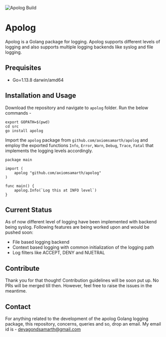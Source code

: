 
![Apolog Build](https://github.com/AxiomSamarth/apolog/workflows/workflow/badge.svg)

# Apolog
Apolog is a Golang package for logging. Apolog supports different levels of logging and also supports multiple logging backends like syslog and file logging. 

## Prequisites
- Go=1.13.8 darwin/amd64

## Installation and Usage
Download the repository and navigate to `apolog` folder. Run the below commands - 

```
export GOPATH=$(pwd)
cd src
go install apolog
```

Import the `apolog` package from `github.com/axiomsamarth/apolog` and employ the exported functions `Info`, `Error`, `Warn`, `Debug`, `Trace`, `Fatal` that implements the logging levels accordingly.

```
package main

import (
	apolog "github.com/axiomsamarth/apolog"
)

func main() {
	apolog.Info(`Log this at INFO level`)
}
```

## Current Status
As of now different level of logging have been implemented with backend being syslog. Following features are being worked upon and would be pushed soon:

- File based logging backend
- Context based logging with common initialization of the logging path
- Log filters like ACCEPT, DENY and NUETRAL

## Contribute
Thank you for that thought! Contribution guidelines will be soon put up. No PRs will be merged till then. However, feel free to raise the issues in the meantime.

## Contact
For anything related to the development of the apolog Golang logging package, this repository, concerns, queries and so, drop an email. My email id is - deyagondsamarth@gmail.com
